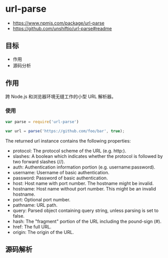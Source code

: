 # url-parse

- https://www.npmjs.com/package/url-parse
- https://github.com/unshiftio/url-parse#readme

## 目标

- 作用
- 源码分析

## 作用

跨 Node.js 和浏览器环境无缝工作的小型 URL 解析器。

### 使用

```js
var parse = require('url-parse')

var url = parse('https://github.com/foo/bar', true);
```

The returned url instance contains the following properties:

- protocol: The protocol scheme of the URL (e.g. http:).
- slashes: A boolean which indicates whether the protocol is followed by two forward slashes (//).
- auth: Authentication information portion (e.g. username:password).
- username: Username of basic authentication.
- password: Password of basic authentication.
- host: Host name with port number. The hostname might be invalid.
- hostname: Host name without port number. This might be an invalid hostname.
- port: Optional port number.
- pathname: URL path.
- query: Parsed object containing query string, unless parsing is set to false.
- hash: The "fragment" portion of the URL including the pound-sign (#).
- href: The full URL.
- origin: The origin of the URL.

## 源码解析

